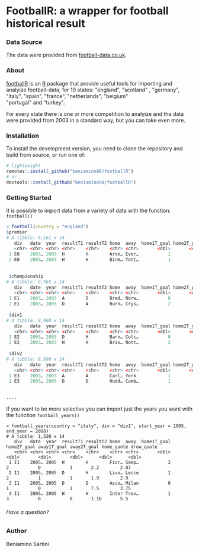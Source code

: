 # FootballR: a wrapper for football historical result 


### Data Source 

The data were provided from [football-data.co.uk](https://www.football-data.co.uk). 


### About 
[footballR](https://github.com/beniamino98/football) is an [R](https://www.r-project.org)
package that provide useful tools for importing and analyize football-data, for 10 states:
"england", "scotland" , "germany", "italy", "spain", "france", "netherlands", "belgium"    
"portugal" and  "turkey". 

For every state there is one or more competition to analyize and the data were provided from
2003 in a standard way, but you can take even more. 


### Installation


To install the development version, you need to clone the repository and build
from source, or run one of:

```r
# lightweight
remotes::install_github("beniamino98/footballR")
# or
devtools::install_github("beniamino98/footballR")

```


### Getting Started

It is possible to import data from a variety of data with the function: `football()`

```r
> football(country = "england")   
$premier
# A tibble: 6,161 x 14
   div   date  year  resultT1 resultT2 home  away  home1T_goal home2T_goal away1T_goal away2T_goal home_quote drow_quote
   <chr> <chr> <chr> <chr>    <chr>    <chr> <chr>       <dbl>       <dbl>       <dbl>       <dbl>      <dbl>      <dbl>
 1 E0    2003… 2003  H        H        Arse… Ever…           1           2           0           1       1.4        3.8 
 2 E0    2003… 2003  H        H        Birm… Tott…           1           1           0           0       2.38       3.25
 
 
 $championship
# A tibble: 8,965 x 14
   div   date  year  resultT1 resultT2 home  away  home1T_goal home2T_goal away1T_goal away2T_goal home_quote drow_quote
   <chr> <chr> <chr> <chr>    <chr>    <chr> <chr>       <dbl>       <dbl>       <dbl>       <dbl>      <dbl>      <dbl>
 1 E1    2003… 2003  A        D        Brad… Norw…           0           2           1           2       2.38       3.2 
 2 E1    2003… 2003  D        A        Burn… Crys…           2           2           2           3       2.25       3.25
 
 $div1
# A tibble: 8,968 x 14
   div   date  year  resultT1 resultT2 home  away  home1T_goal home2T_goal away1T_goal away2T_goal home_quote drow_quote
   <chr> <chr> <chr> <chr>    <chr>    <chr> <chr>       <dbl>       <dbl>       <dbl>       <dbl>      <dbl>      <dbl>
 1 E2    2003… 2003  D        H        Barn… Colc…           0           1           0           0       1.91       3.25
 2 E2    2003… 2003  H        H        Bris… Nott…           2           5           0           0       1.57       3.4 
 
 $div2
# A tibble: 8,990 x 14
   div   date  year  resultT1 resultT2 home  away  home1T_goal home2T_goal away1T_goal away2T_goal home_quote drow_quote
   <chr> <chr> <chr> <chr>    <chr>    <chr> <chr>       <dbl>       <dbl>       <dbl>       <dbl>      <dbl>      <dbl>
 1 E3    2003… 2003  A        A        Carl… York            1           1           2           2       2.1        3.25
 2 E3    2003… 2003  D        D        Hudd… Camb…           1           2           1           2       1.73       3.5 
 

.... 

```

If you want to be more selective you can import just the years you want with the function `football_years()`
```
> football_years(country = "italy", div = "div1", start_year = 2005, end_year = 2008)
# A tibble: 1,520 x 14
   div   date  year  resultT1 resultT2 home  away  home1T_goal home2T_goal away1T_goal away2T_goal home_quote drow_quote
   <chr> <chr> <chr> <chr>    <chr>    <chr> <chr>       <dbl>       <dbl>       <dbl>       <dbl>      <dbl>      <dbl>
 1 I1    2005… 2005  H        H        Fior… Samp…           2           2           0           1       2.2        2.87
 2 I1    2005… 2005  D        H        Livo… Lecce           1           2           1           1       1.9        2.9 
 3 I1    2005… 2005  D        D        Asco… Milan           0           1           0           1       7.5        3.75
 4 I1    2005… 2005  H        H        Inter Trev…           1           3           0           0       1.16       5.5 

```



###### Have a question?



### Author

Beniamino Sartini

